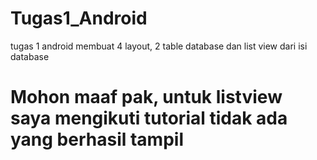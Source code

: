 # Tugas1_Android
tugas 1 android membuat 4 layout, 2 table database dan list view dari isi database

# Mohon maaf pak, untuk listview saya mengikuti tutorial tidak ada yang berhasil tampil
